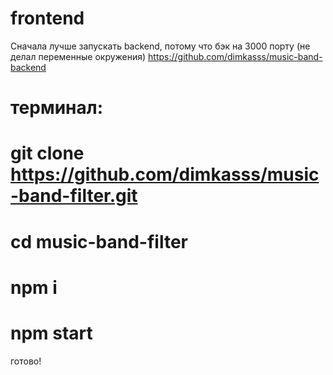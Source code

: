 # frontend
Сначала лучше запускать backend, потому что бэк на 3000 порту (не делал переменные окружения) https://github.com/dimkasss/music-band-backend

# терминал:
# git clone https://github.com/dimkasss/music-band-filter.git

# cd music-band-filter
# npm i
# npm start
готово!
